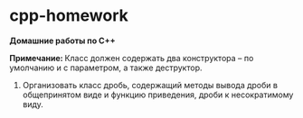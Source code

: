 # cpp-homework
<b>Домашние работы по C++</b>

<b> Примечание: </b> Класс должен содержать два конструктора – по умолчанию и с параметром, а также деструктор.


1. Организовать класс дробь, содержащий методы вывода дроби в общепринятом виде и функцию приведения, дроби к несократимому виду. 
